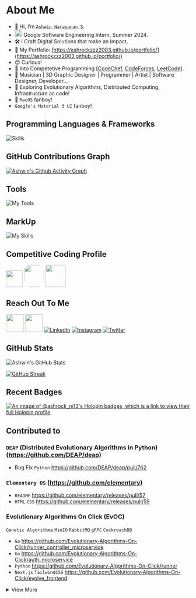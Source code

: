 # About Me

- 👋 Hi, I’m [`Ashwin Narayanan S`](https://ashrockzzz2003.github.io/portfolio/).
- <img src="https://avatars.githubusercontent.com/u/1342004?s=48&v=4" height="20" width="20" /> Google Software Engineering Intern, Summer 2024.
- 🛠 I Craft Digital Solutions that make an Impact.
- 👀 My Portfolio: [https://ashrockzzz2003.github.io/portfolio/](https://ashrockzzz2003.github.io/portfolio/)
- 😌 Curious!
- 👀 Into Competetive Programming [[CodeChef](https://www.codechef.com/users/ashrock_m13), [CodeForces](https://codeforces.com/profile/ashrock_m13), [LeetCode](https://leetcode.com/ashrockzzz2003/)].
- 🎼 Musician | 3D Graphic Designer | Programmer | Artist | Software Designer, Developer...
- 🧠 Exploring Evolutionary Algorithms, Distributed Computing, Infrastructure as code!
- 🍎 `MacOS` fanboy!
- `Google's Material 3 UI` fanboy!


## Programming Languages & Frameworks

![Skills](https://skillicons.dev/icons?i=c,cpp,py,java,js,html,css,react,next,mysql,postgres,flutter,flask,sqlite,dart,tailwind,express,nodejs,nginx,materialui,regex,bash,solidity,haskell,django,vuejs,scala,go,kotlin,scss,angular,tensorflow,pytorch,ts,ansible)


## GitHub Contributions Graph

[![Ashwin's Github Activity Graph](https://github-readme-activity-graph.vercel.app/graph?username=Ashrockzzz2003&theme=github-dark)](https://github.com/Ashrockzzz2003)

## Tools

![My Tools](https://skillicons.dev/icons?i=git,github,gitlab,androidstudio,linux,arduino,autocad,blender,bootstrap,codepen,firebase,ps,visualstudio,vscode,remix,wordpress,figma,eclipse,replit,postman,vim,aws,azure,raspberrypi,anaconda,windows,apple,gmail,linkedin,npm,redis,stackoverflow,sklearn,githubactions,discord,kubernetes)

## MarkUp

![My Skills](https://skillicons.dev/icons?i=md,html)

## Competitive Coding Profile

<a href="https://www.hackerrank.com/Ashrock_m13"><img height="45" width="45" src="https://user-images.githubusercontent.com/17762967/42728663-26ebdb04-87dd-11e8-928f-fb01479a2ce1.png"></a>
<a href="https://www.codechef.com/users/ashrock_m13" style="border-radius: 30%; height: 60px; width: 55px;"><img src="https://i.pinimg.com/originals/c5/d9/fc/c5d9fc1e18bcf039f464c2ab6cfb3eb6.jpg" style="border-radius: 30%; height: 60px; width: 55px;"></a>
<a href="https://codeforces.com/profile/ashrock_m13"><img src="https://play-lh.googleusercontent.com/zaldniLc2XTBhNlCDR4hcD5bcRYHZ56_lO0yA2Qu-cADShy1_HDWrICSvv0EPTX79WY" style="height: 60px; width: 55px;"></a>

## Reach Out To Me

<a href="https://ashrockzzz2003.github.io/portfolio/"><img height="48" width="48" src="https://i.imgur.com/ZpyKD6W.png" ></a>
<a href="mailto:ashrockzzz2003@gmail.com"><img height="48" width="48" src="https://i.ibb.co/vD0fmh5/iconizer-icons8-gmail.png" ></a>
<a href="https://www.linkedin.com/in/ashwin2003/">![LinkedIn](https://skillicons.dev/icons?i=linkedin)</a>
<a href="https://www.instagram.com/ashrock_m13/">![Instagram](https://skillicons.dev/icons?i=instagram)</a>
<a href="https://twitter.com/Ashwin66950013">![Twitter](https://skillicons.dev/icons?i=twitter)</a>


## GitHub Stats

<!-- CUSTOM GITHUB README STATS HOSTED ON VERCEL -->
<!-- Domain: github-readme-stats-dga59piw8-ashrockzzz2003.vercel.app -->
![Ashwin's GitHub Stats](https://github-readme-stats-dga59piw8-ashrockzzz2003.vercel.app/api?username=Ashrockzzz2003&show_icons=true&theme=dark&hide_border=false)

<!-- CUSTOM GITHUB STREAK STATS HOSTED ON VERCEL -->
<!-- Domain: https://github-readme-streak-stats-two-blush.vercel.app -->
[![GitHub Streak](https://github-readme-streak-stats-two-blush.vercel.app?user=Ashrockzzz2003&theme=dark)](https://git.io/streak-stats)

## Recent Badges

[![An image of @ashrock_m13's Holopin badges, which is a link to view their full Holopin profile](https://holopin.me/ashrock_m13)](https://holopin.io/@ashrock_m13)

## Contributed to

### `DEAP` (Distributed Evolutionary Algorithms in Python) (https://github.com/DEAP/deap)

- Bug Fix `Python` https://github.com/DEAP/deap/pull/762

### `Elementary OS` (https://github.com/elementary)

- `README` https://github.com/elementary/releases/pull/57
- `HTML` `CSS` https://github.com/elementary/releases/pull/59

### Evolutionary Algorithms On Click (EvOC)

`Genetic Algorithms` `MinIO` `RabbitMQ` `gRPC` `CockroachDB`

- `Go` https://github.com/Evolutionary-Algorithms-On-Click/runner_controller_microservice
- `Go` https://github.com/Evolutionary-Algorithms-On-Click/auth_microservice
- `Python` https://github.com/Evolutionary-Algorithms-On-Click/runner
- `Next.js` `TailwindCSS` https://github.com/Evolutionary-Algorithms-On-Click/evolve_frontend

<details>

<summary>View More</summary>

### `Anokha-24` (https://github.com/anokha-24)

- `ExpressJS` `MySQL` `SMTP` `PayU` https://github.com/anokha-24/anokha_backend
- `Next.js` `TailwindCSS` `Payments` https://github.com/anokha-24/anokha_web
- `Flutter` https://github.com/anokha-24/anokha_app
- `HTML` `CSS` `JS` https://github.com/anokha-24/anokha_qr_scan
- `Angular.js` `SCSS` `TypeScript` https://github.com/anokha-24/anokha_admin_angular
- `Flutter` https://github.com/anokha-24/anokha_admin_app
- `Next.js` `TailwindCSS` https://github.com/anokha-24/anokha_intel_admin
- `HTML` `CSS` `JS` https://github.com/anokha-24/anokha_transactions_live_update

### `CSE-25` (https://github.com/CSE-25)

- `JS` `npm` https://github.com/CSE-25/quick_start_express
- `README` https://github.com/CSE-25/winter-of-code-s1
- `Go` https://github.com/CSE-25/amrita_pyq

### `Pragati 2025` (https://github.com/Pragati-2025)

- `GoogleGemini` `AI` `Python` https://github.com/Pragati-2025/pragati-ai-experiment
- `Next.js` `TailwindCSS` `Vercel AI SDK` `Gemini` https://github.com/Pragati-2025/pragati-web
- `ExpressJS` `MySQL` `SMTP` `PayU` https://github.com/Pragati-2025/Pragati_Backend_2025
- `ShadCN` `Dashboard` `Next.js` `TailwindCSS` https://github.com/Pragati-2025/pragati-admin

### `Anonymous`

- `HTML` `CSS` `JS` https://github.com/Abhinav-ark/Amrita_map
- `Next.js` `TypeScript` `TailwindCSS` `GitHub OAuth` https://github.com/IAmRiteshKoushik/woc-leaderboard
- `README` https://github.com/firstcontributions/first-contributions
- `DSA` `Python` https://github.com/SyedZawwarAhmed/Hacktoberfest-2023
- `HTML` `CSS` `JS` https://github.com/Praveen-kumar-Murugesan/ACM-Student-Chapter

</details>
